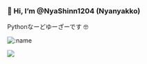 ### 👋 Hi, I’m @NyaShinn1204 (Nyanyakko)

Pythonなーどゆーざーです 🤓

![:name](https://count.getloli.com/get/@:nyashinn1204)

<div>
	<a href="https://github.com/NyaShinn1204/NyaShinn1204">
	<img src="https://github-readme-stats-git-masterrstaa-rickstaa.vercel.app/api/pin/?username=NyaShinn1204&repo=NyaShinn1204&theme=dark&bg_color=121212&hide_border=true" style=" display: block; margin-left: auto; margin-right: auto;"/>
</div>
